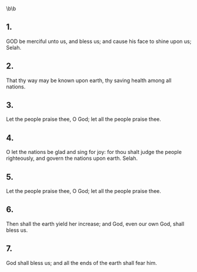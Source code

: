 \b\b
## 1.
GOD be merciful unto us, and bless us; and cause his face to shine upon us; Selah.
## 2.
That thy way may be known upon earth, thy saving health among all nations.
## 3.
Let the people praise thee, O God; let all the people praise thee.
## 4.
O let the nations be glad and sing for joy: for thou shalt judge the people righteously, and govern the nations upon earth.  Selah.
## 5.
Let the people praise thee, O God; let all the people praise thee.
## 6.
Then shall the earth yield her increase; and God, even our own God, shall bless us.
## 7.
God shall bless us; and all the ends of the earth shall fear him.
